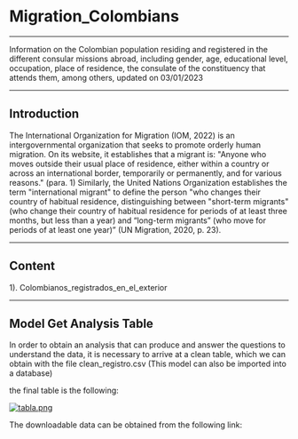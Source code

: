 # Migration_Colombians
---
Information on the Colombian population residing and registered in the different consular missions abroad, including gender, age, educational level, occupation, place of residence, the consulate of the constituency that attends them, among others, updated on 03/01/2023

---
Introduction
---
The International Organization for Migration (IOM, 2022) is an intergovernmental organization that seeks to promote orderly human migration. On its website, it establishes that a migrant is: "Anyone who moves outside their usual place of residence, either within a country or across an international border, temporarily or permanently, and for various reasons." (para. 1) Similarly, the United Nations Organization establishes the term "international migrant" to define the person "who changes their country of habitual residence, distinguishing between "short-term migrants" (who change their country of habitual residence for periods of at least three months, but less than a year) and “long-term migrants” (who move for periods of at least one year)” (UN Migration, 2020, p. 23).

---
Content
---
1). Colombianos_registrados_en_el_exterior

---
Model Get Analysis Table
----
In order to obtain an analysis that can produce and answer the questions to understand the data, it is necessary to arrive at a clean table, which we can obtain with the file clean_registro.csv (This model can also be imported into a database)

the final table is the following:

[![tabla.png](https://i.postimg.cc/6qgfbN5p/tabla.png)](https://postimg.cc/gLyhrQZC)

The downloadable data can be obtained from the following link: 
